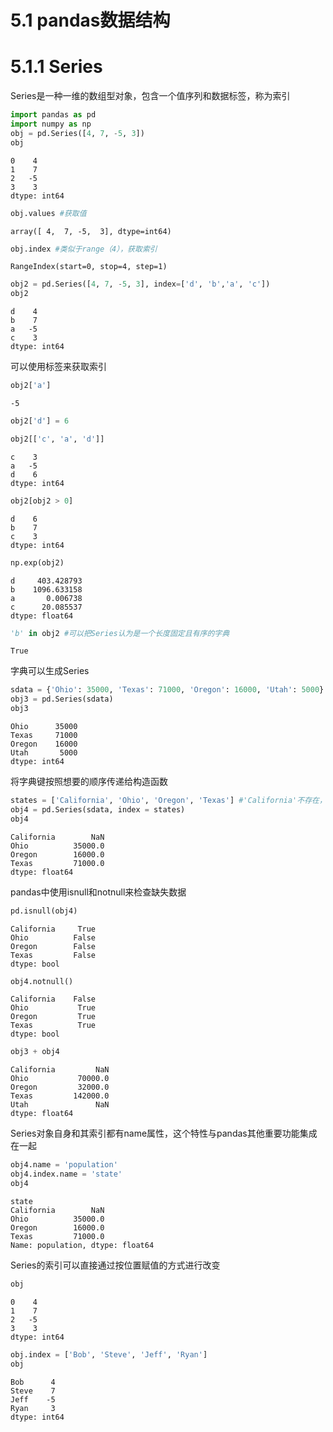 # 5.1 pandas数据结构

# 5.1.1 Series

Series是一种一维的数组型对象，包含一个值序列和数据标签，称为索引


```python
import pandas as pd
import numpy as np
obj = pd.Series([4, 7, -5, 3])
obj
```




    0    4
    1    7
    2   -5
    3    3
    dtype: int64




```python
obj.values #获取值
```




    array([ 4,  7, -5,  3], dtype=int64)




```python
obj.index #类似于range（4），获取索引
```




    RangeIndex(start=0, stop=4, step=1)




```python
obj2 = pd.Series([4, 7, -5, 3], index=['d', 'b','a', 'c'])
obj2
```




    d    4
    b    7
    a   -5
    c    3
    dtype: int64



可以使用标签来获取索引


```python
obj2['a']
```




    -5




```python
obj2['d'] = 6
```


```python
obj2[['c', 'a', 'd']]
```




    c    3
    a   -5
    d    6
    dtype: int64




```python
obj2[obj2 > 0]
```




    d    6
    b    7
    c    3
    dtype: int64




```python
np.exp(obj2)
```




    d     403.428793
    b    1096.633158
    a       0.006738
    c      20.085537
    dtype: float64




```python
'b' in obj2 #可以把Series认为是一个长度固定且有序的字典
```




    True



字典可以生成Series


```python
sdata = {'Ohio': 35000, 'Texas': 71000, 'Oregon': 16000, 'Utah': 5000}
obj3 = pd.Series(sdata)
obj3
```




    Ohio      35000
    Texas     71000
    Oregon    16000
    Utah       5000
    dtype: int64



将字典键按照想要的顺序传递给构造函数


```python
states = ['California', 'Ohio', 'Oregon', 'Texas'] #'California'不存在，所以值为NaN：缺失值  'Utah'则被排除在外
obj4 = pd.Series(sdata, index = states)
obj4
```




    California        NaN
    Ohio          35000.0
    Oregon        16000.0
    Texas         71000.0
    dtype: float64



pandas中使用isnull和notnull来检查缺失数据


```python
pd.isnull(obj4)
```




    California     True
    Ohio          False
    Oregon        False
    Texas         False
    dtype: bool




```python
obj4.notnull()
```




    California    False
    Ohio           True
    Oregon         True
    Texas          True
    dtype: bool




```python
obj3 + obj4
```




    California         NaN
    Ohio           70000.0
    Oregon         32000.0
    Texas         142000.0
    Utah               NaN
    dtype: float64



Series对象自身和其索引都有name属性，这个特性与pandas其他重要功能集成在一起


```python
obj4.name = 'population'
obj4.index.name = 'state'
obj4
```




    state
    California        NaN
    Ohio          35000.0
    Oregon        16000.0
    Texas         71000.0
    Name: population, dtype: float64



Series的索引可以直接通过按位置赋值的方式进行改变


```python
obj
```




    0    4
    1    7
    2   -5
    3    3
    dtype: int64




```python
obj.index = ['Bob', 'Steve', 'Jeff', 'Ryan']
obj
```




    Bob      4
    Steve    7
    Jeff    -5
    Ryan     3
    dtype: int64



